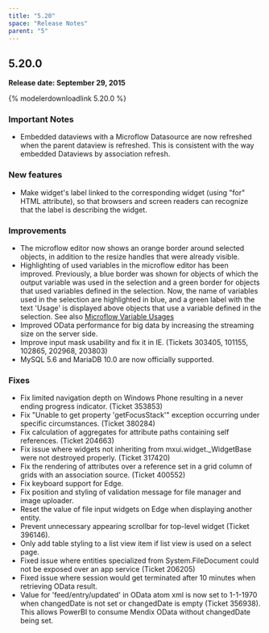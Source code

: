 ```yaml
---
title: "5.20"
space: "Release Notes"
parent: "5"
---
```


## 5.20.0

**Release date: September 29, 2015**

{% modelerdownloadlink 5.20.0 %} 

### Important Notes

*   Embedded dataviews with a Microflow Datasource are now refreshed when the parent dataview is refreshed. This is consistent with the way embedded Dataviews by association refresh.

### New features

*   Make widget's label linked to the corresponding widget (using "for" HTML attribute), so that browsers and screen readers can recognize that the label is describing the widget.

### Improvements

*   The microflow editor now shows an orange border around selected objects, in addition to the resize handles that were already visible.
*   Highlighting of used variables in the microflow editor has been improved. Previously, a blue border was shown for objects of which the output variable was used in the selection and a green border for objects that used variables defined in the selection. Now, the name of variables used in the selection are highlighted in blue, and a green label with the text 'Usage' is displayed above objects that use a variable defined in the selection. See also [Microflow Variable Usages](https://world.mendix.com/display/refguide5/Microflows#Microflows-Variableusages)
*   Improved OData performance for big data by increasing the streaming size on the server side.
*   Improve input mask usability and fix it in IE. (Tickets 303405, 101155, 102865, 202968, 203803)
*   MySQL 5.6 and MariaDB 10.0 are now officially supported.

### Fixes

*   Fix limited navigation depth on Windows Phone resulting in a never ending progress indicator. (Ticket 353853)
*   Fix "Unable to get property 'getFocusStack'" exception occurring under specific circumstances. (Ticket 380284)
*   Fix calculation of aggregates for attribute paths containing self references. (Ticket 204663)
*   Fix issue where widgets not inheriting from mxui.widget._WidgetBase were not destroyed properly. (Ticket 317420)
*   Fix the rendering of attributes over a reference set in a grid column of grids with an association source. (Ticket 400552)
*   Fix keyboard support for Edge.
*   Fix position and styling of validation message for file manager and image uploader.
*   Reset the value of file input widgets on Edge when displaying another entity.
*   Prevent unnecessary appearing scrollbar for top-level widget (Ticket 396146).
*   Only add table styling to a list view item if list view is used on a select page.
*   Fixed issue where entities specialized from System.FileDocument could not be exposed over an app service (Ticket 206205)
*   Fixed issue where session would get terminated after 10 minutes when retrieving OData result.
*   Value for 'feed/entry/updated' in OData atom xml is now set to 1-1-1970 when changedDate is not set or changedDate is empty (Ticket 356938). This allows PowerBI to consume Mendix OData without changedDate being set.